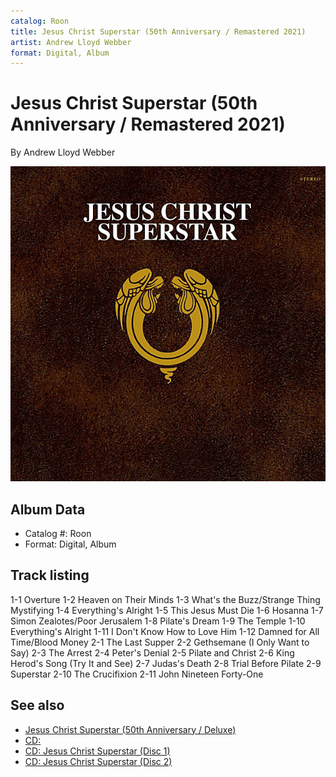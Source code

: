 ```yaml
---
catalog: Roon
title: Jesus Christ Superstar (50th Anniversary / Remastered 2021)
artist: Andrew Lloyd Webber
format: Digital, Album
---
```


# Jesus Christ Superstar (50th Anniversary / Remastered 2021)

By Andrew Lloyd Webber

![](../../assets/albumcovers/Andrew_Lloyd_Webber-Jesus_Christ_Superstar_50th_Anniversary_-_Remastered_2021.png)

## Album Data

- Catalog #: Roon
- Format: Digital, Album


## Track listing


1-1 Overture
1-2 Heaven on Their Minds
1-3 What's the Buzz/Strange Thing Mystifying
1-4 Everything's Alright
1-5 This Jesus Must Die
1-6 Hosanna
1-7 Simon Zealotes/Poor Jerusalem
1-8 Pilate's Dream
1-9 The Temple
1-10 Everything's Alright
1-11 I Don't Know How to Love Him
1-12 Damned for All Time/Blood Money
2-1 The Last Supper
2-2 Gethsemane (I Only Want to Say)
2-3 The Arrest
2-4 Peter's Denial
2-5 Pilate and Christ
2-6 King Herod's Song (Try It and See)
2-7 Judas's Death
2-8 Trial Before Pilate
2-9 Superstar
2-10 The Crucifixion
2-11 John Nineteen Forty-One


## See also

- [Jesus Christ Superstar (50th Anniversary / Deluxe)](Jesus_Christ_Superstar_50th_Anniversary_-_Deluxe.md)
- [CD: ](../../CD/Andrew_Lloyd_Webber/Andrew_Lloyd_Webber.md)
- [CD: Jesus Christ Superstar (Disc 1)](../../CD/Andrew_Lloyd_Webber/Jesus_Christ_Superstar_Disc_1.md)
- [CD: Jesus Christ Superstar (Disc 2)](../../CD/Andrew_Lloyd_Webber/Jesus_Christ_Superstar_Disc_2.md)
